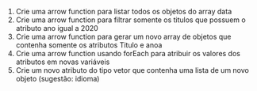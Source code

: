 <ol>
<li>Crie uma arrow function para listar todos os objetos do array data
<li>Crie uma arrow function para filtrar somente os titulos que possuem o atributo ano igual a 2020
<li>Crie uma arrow function para gerar um novo array de objetos que contenha somente os atributos Titulo e anoa
<li>Crie uma arrow function usando forEach para atribuir os valores dos atributos em novas variáveis
<li>Crie um novo atributo do tipo vetor que contenha uma lista de um novo objeto (sugestão: idioma)
</li>
<ol>
